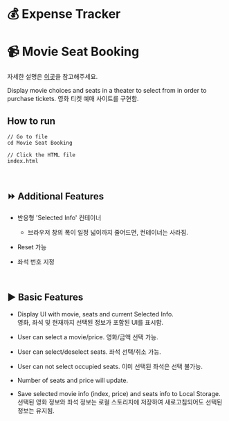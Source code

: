 # 💰 Expense Tracker


# 📹 Movie Seat Booking
자세한 설명은 [이곳](https://sohyeon-oh.netlify.app/#/%ED%86%A0%EC%9D%B4%ED%94%84%EB%A1%9C%EC%A0%9D%ED%8A%B8/Movie_seats_booking)을 참고해주세요.

Display movie choices and seats in a theater to select from in order to purchase tickets.
영화 티켓 예매 사이트를 구현함.
<br/>

## How to run
```
// Go to file
cd Movie Seat Booking

// Click the HTML file
index.html

```
<br/>

## ⏩ Additional Features

* 반응형 'Selected Info' 컨테이너
    - 브라우저 창의 폭이 일정 넓이까지 줄어드면, 컨테이너는 사라짐.
    
* Reset 가능

* 좌석 번호 지정
<br/>


## ▶ Basic Features

* Display UI with movie, seats and current Selected Info.  
  영화, 좌석 및 현재까지 선택된 정보가 포함된 UI를 표시함.

* User can select a movie/price. 영화/금액 선택 가능.
* User can select/deselect seats.
  좌석 선택/취소 가능.
* User can not select occupied seats.
  이미 선택된 좌석은 선택 불가능.
* Number of seats and price will update.
* Save selected movie info (index, price) and seats info to Local Storage.  
선택된 영화 정보와 좌석 정보는 로컬 스토리지에 저장하여 새로고침되어도 선택된 정보는 유지됨.
<br/>
